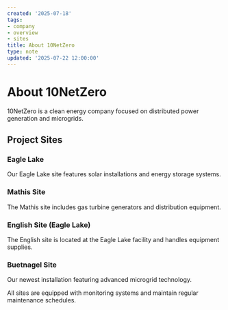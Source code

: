 ```yaml
---
created: '2025-07-18'
tags:
- company
- overview
- sites
title: About 10NetZero
type: note
updated: '2025-07-22 12:00:00'
---
```


# About 10NetZero

10NetZero is a clean energy company focused on distributed power generation and microgrids.

## Project Sites

### Eagle Lake
Our Eagle Lake site features solar installations and energy storage systems.

### Mathis Site  
The Mathis site includes gas turbine generators and distribution equipment.

### English Site (Eagle Lake)
The English site is located at the Eagle Lake facility and handles equipment supplies.

### Buetnagel Site
Our newest installation featuring advanced microgrid technology.

All sites are equipped with monitoring systems and maintain regular maintenance schedules.